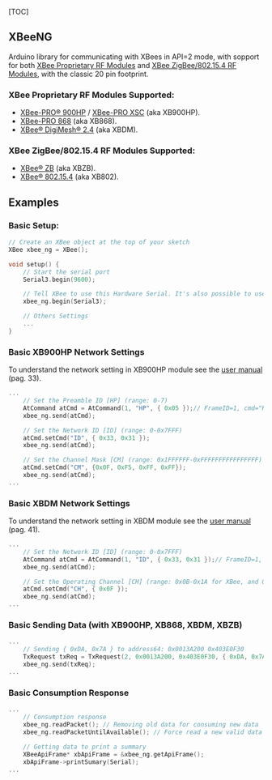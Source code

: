[TOC]

## XBeeNG

Arduino library for communicating with XBees in API=2 mode, with sopport for both [XBee Proprietary RF Modules](http://www.digi.com/products/wireless-wired-embedded-solutions/zigbee-rf-modules/zigbee-mesh-module/xbee-proprietary-rf-modules/) and [XBee ZigBee/802.15.4 RF Modules](http://www.digi.com/products/wireless-wired-embedded-solutions/zigbee-rf-modules/zigbee-mesh-module/xbee-zigbee-802154-rf-modules/), with the classic 20 pin footprint.

### XBee Proprietary RF Modules Supported:
- [XBee-PRO® 900HP](http://www.digi.com/products/wireless-wired-embedded-solutions/zigbee-rf-modules/point-multipoint-rfmodules/xbee-pro-900hp) / [XBee-PRO XSC](http://www.digi.com/products/wireless-wired-embedded-solutions/zigbee-rf-modules/point-multipoint-rfmodules/xbee-pro-xsc) (aka XB900HP).
- [XBee-PRO 868](http://www.digi.com/products/wireless-wired-embedded-solutions/zigbee-rf-modules/point-multipoint-rfmodules/xbee-pro-868) (aka XB868).
- [XBee® DigiMesh® 2.4](http://www.digi.com/products/wireless-wired-embedded-solutions/zigbee-rf-modules/zigbee-mesh-module/xbee-digimesh-2-4) (aka XBDM).

### XBee ZigBee/802.15.4 RF Modules Supported:
- [XBee® ZB](http://www.digi.com/products/wireless-wired-embedded-solutions/zigbee-rf-modules/zigbee-mesh-module/xbee-zb-module) (aka XBZB).
- [XBee® 802.15.4](http://www.digi.com/products/wireless-wired-embedded-solutions/zigbee-rf-modules/point-multipoint-rfmodules/xbee-series1-module) (aka XB802).

## Examples

### Basic Setup:
```c++
// Create an XBee object at the top of your sketch
XBee xbee_ng = XBee();

void setup() {
	// Start the serial port
	Serial3.begin(9600);

	// Tell XBee to use this Hardware Serial. It's also possible to use SoftwareSerial
	xbee_ng.begin(Serial3);

	// Others Settings
	...
}
```

### Basic XB900HP Network Settings
To understand the network setting in XB900HP module see the [user manual](http://ftp1.digi.com/support/documentation/90002173_M.pdf) (pag. 33).
```c++
...
	// Set the Preamble ID [HP] (range: 0-7)
	AtCommand atCmd = AtCommand(1, "HP", { 0x05 });// FrameID=1, cmd="HP", param={ 0x05 }
    xbee_ng.send(atCmd);

	// Set the Network ID [ID] (range: 0-0x7FFF)
    atCmd.setCmd("ID", { 0x33, 0x31 });
    xbee_ng.send(atCmd);

	// Set the Channel Mask [CM] (range: 0x1FFFFFF-0xFFFFFFFFFFFFFFFF)
    atCmd.setCmd("CM", {0x0F, 0xF5, 0xFF, 0xFF});
    xbee_ng.send(atCmd);
...
```

### Basic XBDM Network Settings
To understand the network setting in XBDM module see the [user manual](http://ftp1.digi.com/support/documentation/90000991_K.pdf) (pag. 41).
```c++
...
	// Set the Network ID [ID] (range: 0-0x7FFF)
    AtCommand atCmd = AtCommand(1, "ID", { 0x33, 0x31 });// FrameID=1, cmd="ID", param={ 0x33, 0x31 }
    xbee_ng.send(atCmd);

	// Set the Operating Channel [CH] (range: 0x0B-0x1A for XBee, and 0x0c-0x17 for XBee-PRO)
    atCmd.setCmd("CH", { 0x0F });
    xbee_ng.send(atCmd);
...
```

### Basic Sending Data (with XB900HP, XB868, XBDM, XBZB)
```c++
...
	// Sending { 0xDA, 0x7A } to address64: 0x0013A200 0x403E0F30
	TxRequest txReq = TxRequest(2, 0x0013A200, 0x403E0F30, { 0xDA, 0x7A } );
    xbee_ng.send(txReq);
...
```

### Basic Consumption Response
```c++
...
	// Consumption response
    xbee_ng.readPacket(); // Removing old data for consuming new data
    xbee_ng.readPacketUntilAvailable(); // Force read a new valid data
    
    // Getting data to print a summary
    XBeeApiFrame* xbApiFrame = &xbee_ng.getApiFrame();
    xbApiFrame->printSumary(Serial);
...
```